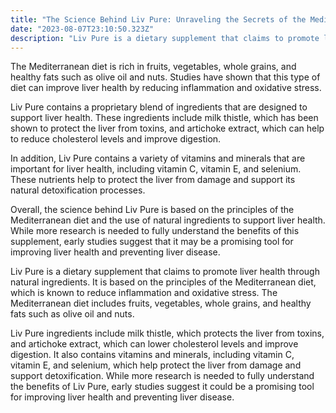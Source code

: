 ```yaml
---
title: "The Science Behind Liv Pure: Unraveling the Secrets of the Mediterranean Diet for Liver Health"
date: "2023-08-07T23:10:50.323Z"
description: "Liv Pure is a dietary supplement that claims to promote liver health through the use of natural ingredients. The supplement is based on the principles of the Mediterranean diet, which is known for its health-promoting properties."
---
```


The Mediterranean diet is rich in fruits, vegetables, whole grains, and healthy fats such as olive oil and nuts. Studies have shown that this type of diet can improve liver health by reducing inflammation and oxidative stress.

Liv Pure contains a proprietary blend of ingredients that are designed to support liver health. These ingredients include milk thistle, which has been shown to protect the liver from toxins, and artichoke extract, which can help to reduce cholesterol levels and improve digestion.

In addition, Liv Pure contains a variety of vitamins and minerals that are important for liver health, including vitamin C, vitamin E, and selenium. These nutrients help to protect the liver from damage and support its natural detoxification processes.

Overall, the science behind Liv Pure is based on the principles of the Mediterranean diet and the use of natural ingredients to support liver health. While more research is needed to fully understand the benefits of this supplement, early studies suggest that it may be a promising tool for improving liver health and preventing liver disease.

Liv Pure is a dietary supplement that claims to promote liver health through natural ingredients. It is based on the principles of the Mediterranean diet, which is known to reduce inflammation and oxidative stress. The Mediterranean diet includes fruits, vegetables, whole grains, and healthy fats such as olive oil and nuts.

Liv Pure ingredients include milk thistle, which protects the liver from toxins, and artichoke extract, which can lower cholesterol levels and improve digestion. It also contains vitamins and minerals, including vitamin C, vitamin E, and selenium, which help protect the liver from damage and support detoxification. While more research is needed to fully understand the benefits of Liv Pure, early studies suggest it could be a promising tool for improving liver health and preventing liver disease.